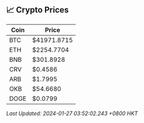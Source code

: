 ## 📈 Crypto Prices

| Coin | Price |
| ---- | ----- |
| BTC | $41971.8715 |
| ETH | $2254.7704 |
| BNB | $301.8928 |
| CRV | $0.4586 |
| ARB | $1.7995 |
| OKB | $54.6680 |
| DOGE | $0.0799 |

_Last Updated: 2024-01-27 03:52:02.243 +0800 HKT_